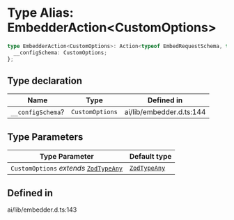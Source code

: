 # Type Alias: EmbedderAction\<CustomOptions\>

```ts
type EmbedderAction<CustomOptions>: Action<typeof EmbedRequestSchema, typeof EmbedResponseSchema> & {
  __configSchema: CustomOptions;
};
```

## Type declaration

| Name | Type | Defined in |
| ------ | ------ | ------ |
| `__configSchema`? | `CustomOptions` | ai/lib/embedder.d.ts:144 |

## Type Parameters

| Type Parameter | Default type |
| ------ | ------ |
| `CustomOptions` *extends* [`ZodTypeAny`](../namespaces/z/type-aliases/ZodTypeAny.md) | [`ZodTypeAny`](../namespaces/z/type-aliases/ZodTypeAny.md) |

## Defined in

ai/lib/embedder.d.ts:143
